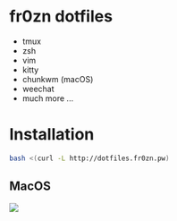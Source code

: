 # fr0zn dotfiles

* tmux
* zsh
* vim
* kitty
* chunkwm (macOS)
* weechat
* much more ...

# Installation

```bash
bash <(curl -L http://dotfiles.fr0zn.pw)
```

## MacOS

![](https://i.imgur.com/auIhQvv.jpg)

